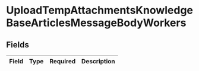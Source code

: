 # UploadTempAttachmentsKnowledgeBaseArticlesMessageBodyWorkers


## Fields

| Field       | Type        | Required    | Description |
| ----------- | ----------- | ----------- | ----------- |